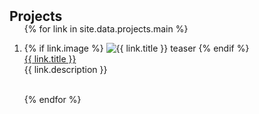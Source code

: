 <h2 id="projects" style="margin: 2px 0px -15px;">Projects</h2>

<div class="publications">
<ol class="bibliography">

{% for link in site.data.projects.main %}

<li>
<div class="pub-row">
  <div class="col-sm-3 abbr">
    {% if link.image %} 
      <img src="{{ link.image }}" class="teaser img-fluid z-depth-1" alt="{{ link.title }} teaser">
    {% endif %}
  </div>
  <div class="col-sm-9">
    <div class="title"><a href="{{ link.page }}">{{ link.title }}</a></div>
    <div class="author">{{ link.description }}</div>
  </div>
</div>
</li>
<br>

{% endfor %}

</ol>
</div>

